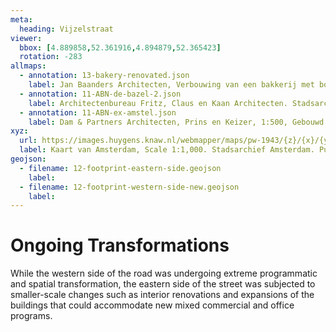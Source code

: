 ```yaml
---
meta:
  heading: Vijzelstraat
viewer:
  bbox: [4.889858,52.361916,4.894879,52.365423]
  rotation: -283
allmaps:
  - annotation: 13-bakery-renovated.json
    label: Jan Baanders Architecten, Verbouwing van een bakkerij met bovenwoningen aan de Vijzelstraat 137, hoek Prinsengracht, 1:100. Stadsarchief Amsterdam, 1946.
  - annotation: 11-ABN-de-bazel-2.json
    label: Architectenbureau Fritz, Claus en Kaan Architecten. Stadsarchief De Bazel, Gebouwd in Amsterdam. Published by Architectenbureau Fritz, Claus en Kaan Architecten, 1999.
  - annotation: 11-ABN-ex-amstel.json
    label: Dam & Partners Architecten, Prins en Keizer, 1:500, Gebouwd in Amsterdam. Published by Dam & Partners Architecten, 1973.
xyz: 
  url: https://images.huygens.knaw.nl/webmapper/maps/pw-1943/{z}/{x}/{y}.png
  label: Kaart van Amsterdam, Scale 1:1,000. Stadsarchief Amsterdam. Published by the Public Works Department and its legal successors, 1943.
geojson: 
  - filename: 12-footprint-eastern-side.geojson
    label: 
  - filename: 12-footprint-western-side-new.geojson
    label:  
---
```

# Ongoing Transformations
While the western side of the road was undergoing extreme programmatic and spatial transformation, the eastern side of the street was subjected to smaller-scale changes such as interior renovations and expansions of the buildings that could accommodate new mixed commercial and office programs.